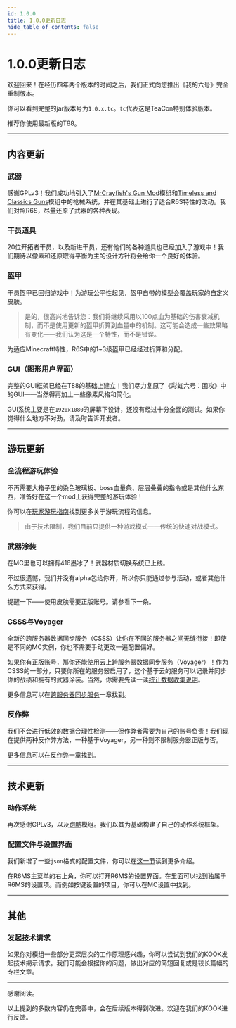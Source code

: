 ```yaml
---
id: 1.0.0
title: 1.0.0更新日志
hide_table_of_contents: false
---
```


# 1.0.0更新日志

欢迎回来！在经历四年两个版本的时间之后，我们正式向您推出《我的六号》完全重制版本。

你可以看到完整的jar版本号为`1.0.x.tc`。`tc`代表这是TeaCon特别体验版本。

推荐你使用最新版的T88。

---

## 内容更新

### 武器

感谢GPLv3！我们成功地引入了[MrCrayfish's Gun Mod](https://github.com/MrCrayfish/MrCrayfishGunMod)模组和[Timeless and Classics Guns](https://github.com/ClumsyAlien/TimelessandClassics_Reforged)模组中的枪械系统，并在其基础上进行了适合R6S特性的改动。我们对照R6S，尽量还原了武器的各种表现。

### 干员道具

20位开拓者干员，以及新进干员，还有他们的各种道具也已经加入了游戏中！我们期待以像素和还原取得平衡为主的设计方针将会给你一个良好的体验。

### 盔甲

干员盔甲已回归游戏中！为游玩公平性起见，盔甲自带的模型会覆盖玩家的自定义皮肤。

> 是的，很高兴地告诉您：我们将继续采用以100点血为基础的伤害衰减机制，而不是使用更新的盔甲折算到血量中的机制。这可能会造成一些效果略有变化——我们认为这是一个特性，而不是错误。

为适应Minecraft特性，R6S中的1~3级盔甲已经经过折算和分配。

### GUI（图形用户界面）

完整的GUI框架已经在T88的基础上建立！我们尽力复原了《彩虹六号：围攻》中的GUI——当然得再加上一些像素风格和简化。

GUI系统主要是在`1920x1080`的屏幕下设计，还没有经过十分全面的测试。如果你觉得什么地方不对劲，请及时告诉开发者。

---

## 游玩更新

### 全流程游玩体验

不再需要大箱子里的染色玻璃板、boss血量条、层层叠叠的指令或是其他什么东西，准备好在这一个mod上获得完整的游玩体验！

你可以在[玩家游玩指南](/r6ms/player)找到更多关于游玩流程的信息。

> 由于技术限制，我们目前只提供一种游戏模式——传统的快速对战模式。

### 武器涂装

在MC里也可以拥有416墨冰了！武器材质切换系统已上线。

不过很遗憾，我们并没有alpha包给你开，所以你只能通过参与活动，或者其他什么方式来获得。

提醒一下——使用皮肤需要正版账号。请参看下一条。

### CSSS与Voyager

全新的跨服务器数据同步服务（CSSS）让你在不同的服务器之间无缝衔接！即使是不同的MC实例，你也不需要手动更改一遍配置偏好。

如果你有正版账号，那你还能使用云上跨服务器数据同步服务（Voyager）！作为CSSS的一部分，只要你所在的服务器启用了，这个基于云的服务可以记录并同步你的战绩和拥有的武器涂装。当然，你需要先读一读[统计数据收集说明](/r6ms/data_collect)。

更多信息可以在[跨服务器同步服务](/r6ms/cross_server)一章找到。

### 反作弊

我们不会进行低效的数据合理性检测——但作弊者需要为自己的账号负责！我们现在提供两种反作弊方法，一种基于Voyager，另一种则不限制服务器正版与否。

更多信息可以在[反作弊](/r6ms/anti_cheat)一章找到。

---


## 技术更新

### 动作系统

再次感谢GPLv3，以及[跑酷](https://www.curseforge.com/minecraft/mc-mods/parcool)模组。我们以其为基础构建了自己的动作系统框架。

### 配置文件与设置界面

我们新增了一些`json`格式的配置文件，你可以在[这一节](/r6ms/cross_server#本地跨服务器数据同步)读到更多介绍。

在R6MS主菜单的右上角，你可以打开R6MS的设置界面。在里面可以找到独属于R6MS的设置项。而例如按键设置的项目，你可以在MC设置中找到。

---

## 其他

### 发起技术请求

如果你对模组一些部分更深层次的工作原理感兴趣，你可以尝试到我们的KOOK发起技术揭示请求。我们可能会根据你的问题，做出对应的简短回复或是较长篇幅的专栏文章。

---

感谢阅读。

以上提到的多数内容仍在完善中，会在后续版本得到改进。欢迎在我们的KOOK进行反馈。
